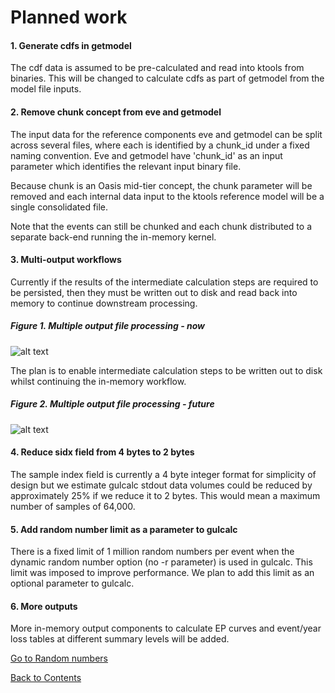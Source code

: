 # Planned work

#### 1. Generate cdfs in getmodel
The cdf data is assumed to be pre-calculated and read into ktools from binaries.  This will be changed to calculate cdfs as part of getmodel from the model file inputs.

#### 2. Remove chunk concept from eve and getmodel
The input data for the reference components eve and getmodel can be split across several files, where each is identified by a chunk_id under a fixed naming convention. Eve and getmodel have 'chunk_id' as an input parameter which identifies the relevant input binary file. 

Because chunk is an Oasis mid-tier concept, the chunk parameter will be removed and each internal data input to the ktools reference model will be a single consolidated file.  

Note that the events can still be chunked and each chunk distributed to a separate back-end running the in-memory kernel.

#### 3. Multi-output workflows
Currently if the results of the intermediate calculation steps are required to be persisted, then they must be written out to disk and read back into memory to continue downstream processing.
##### Figure 1. Multiple output file processing - now
![alt text](../img/MultipleOutput1.jpg "Multiple output file processing")

The plan is to enable intermediate calculation steps to be written out to disk whilst continuing the in-memory workflow.
##### Figure 2. Multiple output file processing - future
![alt text](../img/MultipleOutput2.jpg "Multiple output file processing")

#### 4. Reduce sidx field from 4 bytes to 2 bytes
The sample index field is currently a 4 byte integer format for simplicity of design but we estimate gulcalc stdout data volumes could be reduced by approximately 25% if we reduce it to 2 bytes. This would mean a maximum number of samples of 64,000.

#### 5. Add random number limit as a parameter to gulcalc
There is a fixed limit of 1 million random numbers per event when the dynamic random number option (no -r parameter) is used in gulcalc. This limit was imposed to improve performance.  We plan to add this limit as an optional parameter to gulcalc.

#### 6. More outputs

More in-memory output components to calculate EP curves and event/year loss tables at different summary levels will be added.

[Go to Random numbers](RandomNumbers.md)

[Back to Contents](Contents.md)
